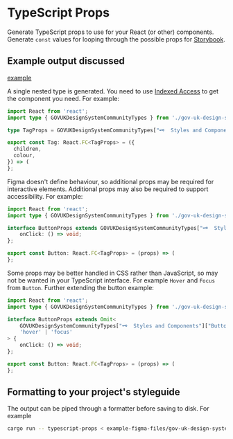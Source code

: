 # TypeScript Props

Generate TypeScript props to use for your React (or other) components. Generate
`const` values for looping through the possible props for
[Storybook](https://storybook.js.org/).

## Example output discussed

[example](./example-output.ts)

A single nested type is generated. You need to use
[Indexed Access](https://www.typescriptlang.org/docs/handbook/2/indexed-access-types.html)
to get the component you need. For example:

```typescript
import React from 'react';
import type { GOVUKDesignSystemCommunityTypes } from './gov-uk-design-system-interfaces.ts';

type TagProps = GOVUKDesignSystemCommunityTypes["🗝️  Styles and Components"]["Tag"];

export const Tag: React.FC<TagProps> = ({
  children,
  colour,
}) => (
};
```

Figma doesn't define behaviour, so additional props may be required for
interactive elements. Additional props may also be required to support
accessibility. For example:

```typescript
import React from 'react';
import type { GOVUKDesignSystemCommunityTypes } from './gov-uk-design-system-interfaces.ts';

interface ButtonProps extends GOVUKDesignSystemCommunityTypes["🗝️  Styles and Components"]["Button"] {
    onClick: () => void;
};

export const Button: React.FC<TagProps> = (props) => (
};
```

Some props may be better handled in CSS rather than JavaScript, so may not be
wanted in your TypeScript interface. For example `Hover` and `Focus` from
`Button`. Further extending the button example:

```typescript
import React from 'react';
import type { GOVUKDesignSystemCommunityTypes } from './gov-uk-design-system-interfaces.ts';

interface ButtonProps extends Omit<
    GOVUKDesignSystemCommunityTypes["🗝️  Styles and Components"]["Button"],
    'hover' | 'focus'
> {
    onClick: () => void;
};

export const Button: React.FC<TagProps> = (props) => (
};
```

## Formatting to your project's styleguide

The output can be piped through a formatter before saving to disk. For example

```bash
cargo run -- typescript-props < example-figma-files/gov-uk-design-system.json | npx prettier --parser typescript > gov-uk-design-system-props.ts
```
